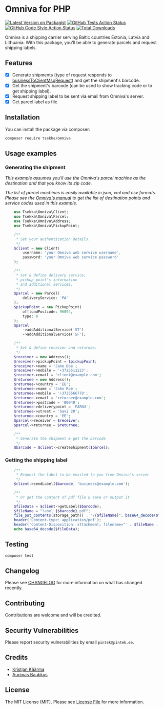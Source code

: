 # Omniva for PHP

[![Latest Version on Packagist](https://img.shields.io/packagist/v/tsekka/omniva.svg?style=flat-square)](https://packagist.org/packages/tsekka/omniva)
[![GitHub Tests Action Status](https://img.shields.io/github/workflow/status/tsekka/php-omniva/run-tests?label=tests)](https://github.com/tsekka/php-omniva/actions?query=workflow%3Arun-tests+branch%3Amain)
[![GitHub Code Style Action Status](https://img.shields.io/github/workflow/status/tsekka/php-omniva/Fix%20PHP%20code%20style%20issues?label=code%20style)](https://github.com/tsekka/php-omniva/actions?query=workflow%3A"Fix+PHP+code+style+issues"+branch%3Amain)
[![Total Downloads](https://img.shields.io/packagist/dt/tsekka/omniva.svg?style=flat-square)](https://packagist.org/packages/tsekka/omniva)

Omniva is a shipping carrier serving Baltic countries Estonia, Latvia and Lithuania. With this package, you'll be able to generate parcels and request shipping labels.

## Features
- [x] Generate shipments (type of request responds to [businessToClientMsgRequest](https://www.omniva.ee/public/files/failid/manual_xml_dataexchange_eng.pdf)) and get the shipment's barcode.
- [x] Get the shipment's barcode (can be used to show tracking code or to get shipping label).
- [x] Request shipping label to be sent via email from Omniva's server.
- [x] Get parcel label as file.

## Installation

You can install the package via composer:

```bash
composer require tsekka/omniva
```

## Usage examples
### Generating the shipment
*This example assumes you'll use the Omniva's parcel machine as the destination and that you know its zip code.* 

*The list of parcel machines is easily available in json, xml and csv formats. Please see the [Omniva's manual](https://www.omniva.ee/public/files/failid/manual_xml_dataexchange_eng.pdf) to get the list of destination points and service codes used in this example.*
```php
    use Tsekka\Omniva\Client;
    use Tsekka\Omniva\Parcel;
    use Tsekka\Omniva\Address;
    use Tsekka\Omniva\PickupPoint;

    /**
     * Set your authentication details.
     */
    $client = new Client(
        username: 'your Omniva web service username',
        password: 'your Omniva web service password'
    );

    /**
     * Set & define delivery service, 
     * pickup point's information 
     * and additional services. 
     */
    $parcel = new Parcel(
        deliveryService: 'PA'
    );
    $pickupPoint = new PickupPoint(
        offloadPostcode: 96094,
        type: 0
    );
    $parcel
        ->addAdditionalService('ST')
        ->addAdditionalService('SF');

    /**
     * Set & define receiver and returnee.
     */
    $receiver = new Address();
    $receiver->pickupPoint = $pickupPoint;
    $receiver->name = 'Jane Doe';
    $receiver->mobile = '+3725511223';
    $receiver->email = 'client@example.com';
    $returnee = new Address();
    $returnee->country = 'EE';
    $returnee->name = 'John Roe';
    $returnee->mobile = '+3725566778';
    $returnee->email = 'returnee@example.com';
    $returnee->postcode = '80040';
    $returnee->deliverypoint = 'PARNU';
    $returnee->street = 'Savi 20';
    $returnee->country = 'EE';
    $parcel->receiver = $receiver;
    $parcel->returnee = $returnee;

    /**
     * Generate the shipment & get the barcode
     */
    $barcode = $client->createShipment($parcel);
```

### Getting the shipping label
```php
    /**
     * Request the label to be emailed to you from Omniva's server
     */
    $client->sendLabel($barcode, 'business@example.com');

    /**
     * Or get the content of pdf file & save or output it
     */
    $fileData = $client->getLabel($barcode);
    $fileName = "label_{$barcode}.pdf";
    file_put_contents(storage_path() . "/{$fileName}", base64_decode($fileData));
    header('Content-type: application/pdf');
    header('Content-Disposition: attachment; filename="' . $fileName . '"');
    echo base64_decode($fileData);
```

## Testing

```bash
composer test
```

## Changelog

Please see [CHANGELOG](CHANGELOG.md) for more information on what has changed recently.

## Contributing

Contributions are welcome and will be credited.

## Security Vulnerabilities

Please report security vulnerabilities by email `pintek@pintek.ee`.

## Credits

- [Kristjan Käärma](https://github.com/tsekka)
- [Aurimas Baubkus](https://github.com/nebijokit/omniva)

## License

The MIT License (MIT). Please see [License File](LICENSE.md) for more information.
